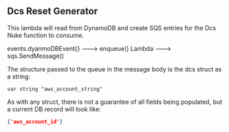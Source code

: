 ## Dcs Reset Generator

This lambda will read from DynamoDB and create SQS entries for the Dcs Nuke function to consume.

events.dyanmoDBEvent{} ---> enqueue() Lambda ---> sqs.SendMessage()

The structure passed to the queue in the message body is the dcs struct as a string:

```golang
var string "aws_account_string"
```

As with any struct, there is not a guarantee of all fields being populated, but a current DB record will look like:

```json
{'aws_account_id'}
```
